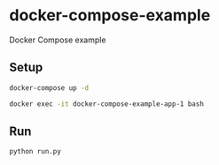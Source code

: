 # docker-compose-example
Docker Compose example

## Setup

```bash
docker-compose up -d
```

```bash
docker exec -it docker-compose-example-app-1 bash
```

## Run

```bash
python run.py
```
